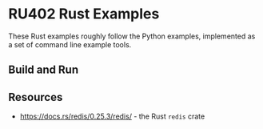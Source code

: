 # RU402 Rust Examples

These Rust examples roughly follow the Python examples, implemented as a set of
command line example tools.

## Build and Run

## Resources

* <https://docs.rs/redis/0.25.3/redis/> - the Rust `redis` crate
